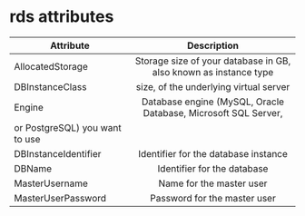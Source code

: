 # rds attributes


| Attribute        | Description    |     
| ------------- |:-------------:| 
| AllocatedStorage     | Storage size of your database in GB, also known as instance type  | 
| DBInstanceClass     | size, of the underlying virtual server      |   
| Engine | Database engine (MySQL, Oracle Database, Microsoft SQL Server,
or PostgreSQL) you want to use      |  
DBInstanceIdentifier | Identifier for the database instance |
DBName | Identifier for the database | 
MasterUsername | Name for the master user |
MasterUserPassword | Password for the master user |
